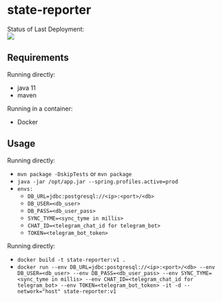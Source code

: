 # state-reporter


Status of Last Deployment:<br>
<img src="https://github.com/mapofzones/state-reporter/workflows/Java%20CI/badge.svg"><br>

## Requirements

Running directly:
* java 11
* maven

Running in a container:
* Docker

## Usage

Running directly:
* `mvn package -DskipTests` or `mvn package`
* `java -jar /opt/app.jar --spring.profiles.active=prod`
* `envs:`
    * `DB_URL=jdbc:postgresql://<ip>:<port>/<db>`
    * `DB_USER=<db_user>`
    * `DB_PASS=<db_user_pass>`
    * `SYNC_TYME=<sync_tyme in millis>`
    * `CHAT_ID=<telegram_chat_id for telegram_bot>`
    * `TOKEN=<telegram_bot_token>`

Running directly:
* `docker build -t state-reporter:v1 .`
* `docker run --env DB_URL=jdbc:postgresql://<ip>:<port>/<db> --env DB_USER=<db_user> --env DB_PASS=<db_user_pass> --env SYNC_TYME=<sync_tyme in millis> --env CHAT_ID=<telegram_chat_id for telegram_bot> --env TOKEN=<telegram_bot_token> -it -d --network="host" state-reporter:v1`
